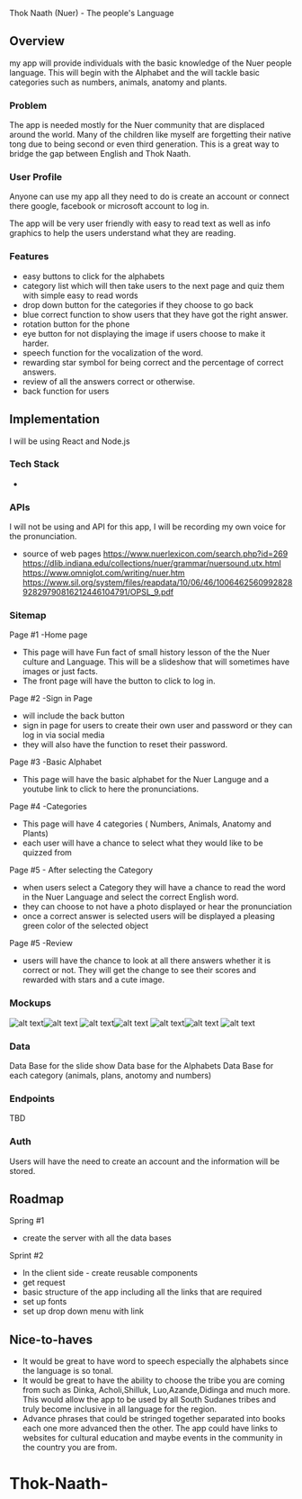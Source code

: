 Thok Naath (Nuer) - The people's Language

## Overview

my app will provide individuals with the basic knowledge of the Nuer people language. This will begin with the Alphabet and the will tackle basic categories such as numbers, animals, anatomy and plants.

### Problem

The app is needed mostly for the Nuer community that are displaced around the world. Many of the children like myself are forgetting their native tong due to being second or even third generation. This is a great way to bridge the gap between English and Thok Naath.

### User Profile

Anyone can use my app all they need to do is create an account or connect there google, facebook or microsoft account to log in.

The app will be very user friendly with easy to read text as well as info graphics to help the users understand what they are reading.

### Features

- easy buttons to click for the alphabets
- category list which will then take users to the next page and quiz them with simple easy to read words
- drop down button for the categories if they choose to go back
- blue correct function to show users that they have got the right answer.
- rotation button for the phone
- eye button for not displaying the image if users choose to make it harder.
- speech function for the vocalization of the word.
- rewarding star symbol for being correct and the percentage of correct answers.
- review of all the answers correct or otherwise.
- back function for users

## Implementation

I will be using React and Node.js

### Tech Stack

-

### APIs

I will not be using and API for this app, I will be recording my own voice for the pronunciation.

- source of web pages
  https://www.nuerlexicon.com/search.php?id=269
  https://dlib.indiana.edu/collections/nuer/grammar/nuersound.utx.html
  https://www.omniglot.com/writing/nuer.htm
  https://www.sil.org/system/files/reapdata/10/06/46/100646256099282892829790816212446104791/OPSL_9.pdf

### Sitemap

Page #1 -Home page

- This page will have Fun fact of small history lesson of the the Nuer culture and Language. This will be a slideshow that will sometimes have images or just facts.
- The front page will have the button to click to log in.

Page #2 -Sign in Page

- will include the back button
- sign in page for users to create their own user and password or they can log in via social media
- they will also have the function to reset their password.

Page #3 -Basic Alphabet

- This page will have the basic alphabet for the Nuer Languge and a youtube link to click to here the pronunciations.

Page #4 -Categories

- This page will have 4 categories ( Numbers, Animals, Anatomy and Plants)
- each user will have a chance to select what they would like to be quizzed from

Page #5 - After selecting the Category

- when users select a Category they will have a chance to read the word in the Nuer Language and select the correct English word.
- they can choose to not have a photo displayed or hear the pronunciation
- once a correct answer is selected users will be displayed a pleasing green color of the selected object

Page #5 -Review

- users will have the chance to look at all there answers whether it is correct or not. They will get the change to see their scores and rewarded with stars and a cute image.

### Mockups

![alt text](image-1.png)![alt text](image-2.png)
![alt text](image-8.png)![alt text](image-4.png)
![alt text](image-9.png)![alt text](image-10.png)
![alt text](image-7.png)

### Data

Data Base for the slide show
Data base for the Alphabets
Data Base for each category (animals, plans, anotomy and numbers)

### Endpoints

TBD

### Auth

Users will have the need to create an account and the information will be stored.

## Roadmap

Spring #1

- create the server with all the data bases

Sprint #2

- In the client side - create reusable components
- get request
- basic structure of the app including all the links that are required
- set up fonts
- set up drop down menu with link

## Nice-to-haves

- It would be great to have word to speech especially the alphabets since the language is so tonal.
- It would be great to have the ability to choose the tribe you are coming from such as Dinka, Acholi,Shilluk, Luo,Azande,Didinga and much more. This would allow the app to be used by all South Sudanes tribes and truly become inclusive in all language for the region.
- Advance phrases that could be stringed together separated into books each one more advanced then the other.
  The app could have links to websites for cultural education and maybe events in the community in the country you are from.
# Thok-Naath-
